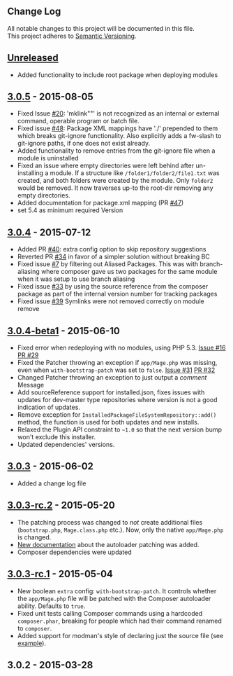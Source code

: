 ## Change Log
All notable changes to this project will be documented in this file.  
This project adheres to [Semantic Versioning](http://semver.org/).

## [Unreleased][unreleased]
- Added functionality to include root package when deploying modules

## [3.0.5] - 2015-08-05
- Fixed Issue [#20](https://github.com/Cotya/magento-composer-installer/issues/20): 'mklink""' is not recognized as an internal or external command, operable program or batch file.
- Fixed issue [#48](https://github.com/Cotya/magento-composer-installer/issues/48): Package XML mappings have './' prepended to them which breaks git-ignore functionality. Also explicitly adds a fw-slash to git-ignore paths, if one does not exist already.
- Added functionality to remove entries from the git-ignore file when a module is uninstalled
- Fixed an issue where empty directories were left behind after un-installing a module. If a structure like `/folder1/folder2/file1.txt` was created, and both folders were created by the module. Only `folder2` would be removed. It now traverses up-to the root-dir removing any empty directories. 
- Added documentation for package.xml mapping (PR [#47](https://github.com/Cotya/magento-composer-installer/pull/47))
- set 5.4 as minimum required Version

## [3.0.4] - 2015-07-12
- Added PR [#40](https://github.com/Cotya/magento-composer-installer/pull/40): extra config option to skip repository suggestions
- Reverted PR [#34](https://github.com/Cotya/magento-composer-installer/pull/34) in favor of a simpler solution without breaking BC
- Fixed issue [#7](https://github.com/Cotya/magento-composer-installer/issues/7) by filtering out Aliased Packages. This was with branch-aliasing where composer gave us two packages for the same module when it was setup to use branch aliasing
- Fixed issue [#33](https://github.com/Cotya/magento-composer-installer/issues/33) by using the source reference from the composer package as part of the internal version number for tracking packages
- Fixed issue [#39](https://github.com/Cotya/magento-composer-installer/issues/39) Symlinks were not removed correctly on module remove

## [3.0.4-beta1] - 2015-06-10
- Fixed error when redeploying with no modules, using PHP 5.3. [Issue #16](https://github.com/Cotya/magento-composer-installer/issues/16) [PR #29](https://github.com/Cotya/magento-composer-installer/pull/29)
- Fixed the Patcher throwing an exception if `app/Mage.php` was missing, 
  even when `with-bootstrap-patch` was set to `false`. [Issue #31](https://github.com/Cotya/magento-composer-installer/issues/31) [PR #32](https://github.com/Cotya/magento-composer-installer/pull/32)
- Changed Patcher throwing an exception to just output a *comment* Message
- Add sourceReference support for installed.json, fixes issues with updates for dev-master type repositories
  where version is not a good indication of updates.
- Remove exception for `InstalledPackageFileSystemRepository::add()` method,
  the function is used for both updates and new installs.
- Relaxed the Plugin API constraint to `~1.0` so that the next version 
  bump won't exclude this installer.
- Updated dependencies' versions.

## [3.0.3] - 2015-06-02
- Added a change log file

## [3.0.3-rc.2] - 2015-05-20
- The patching process was changed to _not_ create additional files (`bootstrap.php`, `Mage.class.php` etc.).
  Now, only the native `app/Mage.php` is changed.
- [New documentation](https://github.com/Cotya/magento-composer-installer/blob/3.0/doc/Autoloading.md) about the autoloader patching was added.
- Composer dependencies were updated

## [3.0.3-rc.1] - 2015-05-04
- New boolean `extra` config: `with-bootstrap-patch`. It controls whether the `app/Mage.php`
  file will be patched with the Composer autoloader ability. Defaults to `true`.
- Fixed unit tests calling Composer commands using a hardcoded `composer.phar`, breaking
  for people which had their command renamed to `composer`.
- Added support for modman's style of declaring just the source file (see [example](https://github.com/colinmollenhour/modman/blob/d58b80f2f9e60d3287577480ad78066d44ed530c/modman#L109-L110)).

## 3.0.2 - 2015-03-28

[unreleased]: https://github.com/Cotya/magento-composer-installer/compare/3.0.5...HEAD
[3.0.5]: https://github.com/Cotya/magento-composer-installer/compare/3.0.4...3.0.5
[3.0.4]: https://github.com/Cotya/magento-composer-installer/compare/3.0.4-beta1...3.0.4
[3.0.4-beta1]: https://github.com/Cotya/magento-composer-installer/compare/3.0.3...3.0.4-beta1
[3.0.3]: https://github.com/Cotya/magento-composer-installer/compare/3.0.3-rc.2...3.0.3
[3.0.3-rc.2]: https://github.com/Cotya/magento-composer-installer/compare/3.0.3-rc.1...3.0.3-rc.2
[3.0.3-rc.1]: https://github.com/Cotya/magento-composer-installer/compare/3.0.2...3.0.3-rc.1
